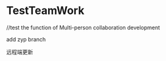   # TestTeamWork
//test the function of Multi-person collaboration development

add zyp branch

远程端更新
